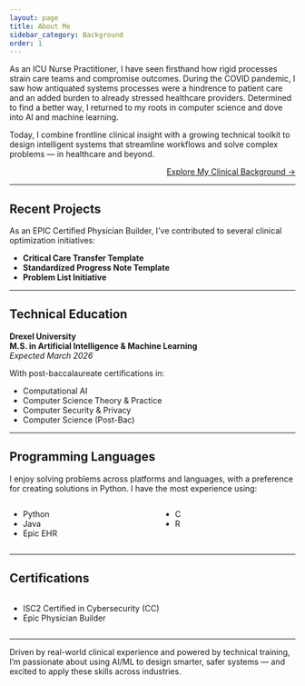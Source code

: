 ```yaml
---
layout: page
title: About Me
sidebar_category: Background
order: 1
---
```


As an ICU Nurse Practitioner, I have seen firsthand how rigid processes strain care teams and compromise outcomes. During the COVID pandemic, I saw how antiquated systems processes were a hindrence to patient care and an added burden to already stressed healthcare providers. Determined to find a better way, I returned to my roots in computer science and dove into AI and machine learning.  

Today, I combine frontline clinical insight with a growing technical toolkit to design intelligent systems that streamline workflows and solve complex problems — in healthcare and beyond.

<div style="text-align:right;"><a href="/Pages/healthcare/">Explore My Clinical Background →</a></div>

---

## Recent Projects

As an EPIC Certified Physician Builder, I've contributed to several clinical optimization initiatives:

- **Critical Care Transfer Template**  
- **Standardized Progress Note Template**  
- **Problem List Initiative**

---

## Technical Education

**Drexel University**  
**M.S. in Artificial Intelligence & Machine Learning**  
<em>Expected March 2026</em>

With post-baccalaureate certifications in:

- Computational AI  
- Computer Science Theory & Practice  
- Computer Security & Privacy  
- Computer Science (Post-Bac)

---

## Programming Languages

I enjoy solving problems across platforms and languages, with a preference for creating solutions in Python.  I have the most experience using:

<div style="display: flex; gap: 2rem; flex-wrap: wrap;">
  <div style="flex: 1;">
    <ul>
      <li>Python</li>
      <li>Java</li>
      <li>Epic EHR</li>
    </ul>
  </div>
  <div style="flex: 1;">
    <ul>
      <li>C</li>
      <li>R</li>
    </ul>
  </div>
</div>

---

## Certifications

<div style="display: flex; gap: 2rem; flex-wrap: wrap;">
  <div style="flex: 1;">
    <ul>
      <li>ISC2 Certified in Cybersecurity (CC)</li>
      <li>Epic Physician Builder</li>
    </ul>
  </div>
</div>

---

Driven by real-world clinical experience and powered by technical training, I’m passionate about using AI/ML to design smarter, safer systems — and excited to apply these skills across industries.